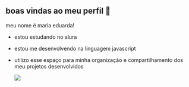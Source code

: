 ## boas vindas ao meu perfil 💙
meu nome é maria eduarda!

- estou estudando no alura
- estou me desenvolvendo na linguagem javascript
- utilizo esse espaço para minha organização e compartilhamento dos meu projetos desenvolvidos


  ![](https://media1.tenor.com/m/EyhL_6nEKUIAAAAd/haley-james-scott-haley-james.gif)
  
